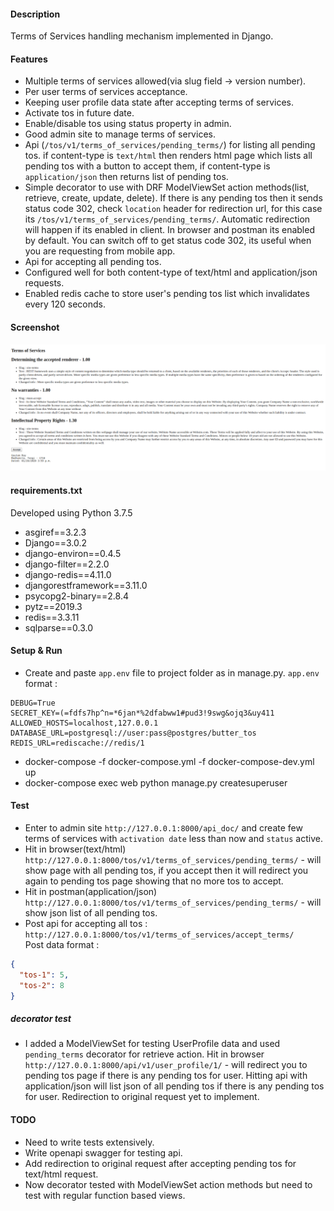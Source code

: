 #### Description
Terms of Services handling mechanism implemented in Django.   

#### Features
* Multiple terms of services allowed(via slug field -> version number).  
* Per user terms of services acceptance.  
* Keeping user profile data state after accepting terms of services.  
* Activate tos in future date.
* Enable/disable tos using status property in admin. 
* Good admin site to manage terms of services.
* Api (`/tos/v1/terms_of_services/pending_terms/`) for listing all pending tos. 
if content-type is `text/html` then renders html page which lists all pending tos 
with a button to accept them, if content-type is `application/json` then returns list of pending tos. 
* Simple decorator to use with DRF ModelViewSet action methods(list, retrieve, create, update, delete). 
If there is any pending tos then it sends status code 302, check `location` header for redirection url, 
for this case its `/tos/v1/terms_of_services/pending_terms/`. Automatic redirection will happen if its enabled in client.
In browser and postman its enabled by default. You can switch off to get status code 302, its useful when you are 
requesting from mobile app.  
* Api for accepting all pending tos.
* Configured well for both content-type of text/html and application/json requests.  
* Enabled redis cache to store user's pending tos list which invalidates every 120 seconds.  

#### Screenshot  
![pending tos list](demo.png)


#### requirements.txt
Developed using Python 3.7.5  
* asgiref==3.2.3  
* Django==3.0.2  
* django-environ==0.4.5  
* django-filter==2.2.0  
* django-redis==4.11.0  
* djangorestframework==3.11.0  
* psycopg2-binary==2.8.4  
* pytz==2019.3  
* redis==3.3.11  
* sqlparse==0.3.0  

		
#### Setup & Run  
* Create and paste `app.env` file to project folder as in manage.py. `app.env` format :  

```editorconfig
DEBUG=True
SECRET_KEY=(=fdfs7hp^n=*6jan*%2dfabww1#pud3!9swg&ojq3&uy411
ALLOWED_HOSTS=localhost,127.0.0.1
DATABASE_URL=postgresql://user:pass@postgres/butter_tos
REDIS_URL=rediscache://redis/1
```

* docker-compose -f docker-compose.yml -f docker-compose-dev.yml up  
* docker-compose exec web python manage.py createsuperuser 
      
#### Test  
* Enter to admin site `http://127.0.0.1:8000/api_doc/` and 
create few terms of services with `activation date` less than now and `status` active.
* Hit in browser(text/html) `http://127.0.0.1:8000/tos/v1/terms_of_services/pending_terms/`  -  will show page with 
all pending tos, if you accept then it will redirect you again to pending tos page showing that no more tos to accept.    
* Hit in postman(application/json) `http://127.0.0.1:8000/tos/v1/terms_of_services/pending_terms/`  -  will show 
json list of all pending tos.  
* Post api for accepting all tos : `http://127.0.0.1:8000/tos/v1/terms_of_services/accept_terms/`  
Post data format :  
```json
{
  "tos-1": 5,
  "tos-2": 8
}
```
##### decorator test  
* I added a ModelViewSet  for testing UserProfile data and used `pending_terms` decorator for retrieve action.
Hit in browser `http://127.0.0.1:8000/api/v1/user_profile/1/` - will redirect you to pending tos page if there 
is any pending tos for user. 
Hitting api with application/json will list json of all pending tos if there is any pending tos for user. 
Redirection to original request yet to implement.  


####  TODO  
* Need to write tests extensively.  
* Write openapi swagger for testing api.  
* Add redirection to original request after accepting pending tos for text/html request.  
* Now decorator tested with ModelViewSet action methods but need to test with 
regular function based views.
		


